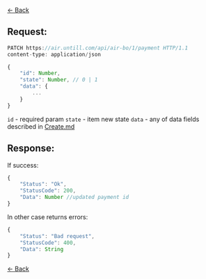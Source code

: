 [← Back](README.md)

## Request: 

```javascript
PATCH https://air.untill.com/api/air-bo/1/payment HTTP/1.1
content-type: application/json

{
    "id": Number,
    "state": Number, // 0 | 1
    "data": {
        ...
    }
}
```

`id` - required param
`state` - item new state
`data` - any of data fields described in [Create.md](Create.md)

## Response: 

If success:

```javascript 
{
    "Status": "Ok",
    "StatusCode": 200,
    "Data": Number //updated payment id
}
```

In other case returns errors:

```javascript
{
    "Status": "Bad request",
    "StatusCode": 400,
    "Data": String
}
```

[← Back](README.md)